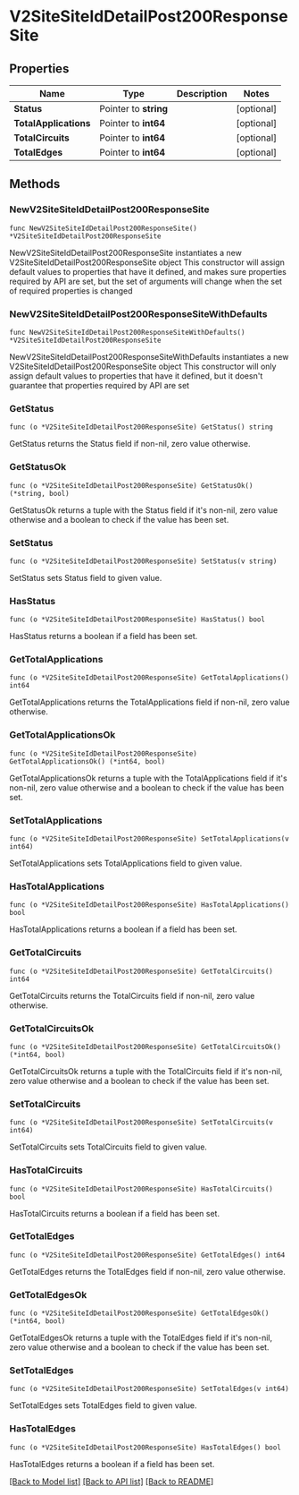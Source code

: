 # V2SiteSiteIdDetailPost200ResponseSite

## Properties

Name | Type | Description | Notes
------------ | ------------- | ------------- | -------------
**Status** | Pointer to **string** |  | [optional] 
**TotalApplications** | Pointer to **int64** |  | [optional] 
**TotalCircuits** | Pointer to **int64** |  | [optional] 
**TotalEdges** | Pointer to **int64** |  | [optional] 

## Methods

### NewV2SiteSiteIdDetailPost200ResponseSite

`func NewV2SiteSiteIdDetailPost200ResponseSite() *V2SiteSiteIdDetailPost200ResponseSite`

NewV2SiteSiteIdDetailPost200ResponseSite instantiates a new V2SiteSiteIdDetailPost200ResponseSite object
This constructor will assign default values to properties that have it defined,
and makes sure properties required by API are set, but the set of arguments
will change when the set of required properties is changed

### NewV2SiteSiteIdDetailPost200ResponseSiteWithDefaults

`func NewV2SiteSiteIdDetailPost200ResponseSiteWithDefaults() *V2SiteSiteIdDetailPost200ResponseSite`

NewV2SiteSiteIdDetailPost200ResponseSiteWithDefaults instantiates a new V2SiteSiteIdDetailPost200ResponseSite object
This constructor will only assign default values to properties that have it defined,
but it doesn't guarantee that properties required by API are set

### GetStatus

`func (o *V2SiteSiteIdDetailPost200ResponseSite) GetStatus() string`

GetStatus returns the Status field if non-nil, zero value otherwise.

### GetStatusOk

`func (o *V2SiteSiteIdDetailPost200ResponseSite) GetStatusOk() (*string, bool)`

GetStatusOk returns a tuple with the Status field if it's non-nil, zero value otherwise
and a boolean to check if the value has been set.

### SetStatus

`func (o *V2SiteSiteIdDetailPost200ResponseSite) SetStatus(v string)`

SetStatus sets Status field to given value.

### HasStatus

`func (o *V2SiteSiteIdDetailPost200ResponseSite) HasStatus() bool`

HasStatus returns a boolean if a field has been set.

### GetTotalApplications

`func (o *V2SiteSiteIdDetailPost200ResponseSite) GetTotalApplications() int64`

GetTotalApplications returns the TotalApplications field if non-nil, zero value otherwise.

### GetTotalApplicationsOk

`func (o *V2SiteSiteIdDetailPost200ResponseSite) GetTotalApplicationsOk() (*int64, bool)`

GetTotalApplicationsOk returns a tuple with the TotalApplications field if it's non-nil, zero value otherwise
and a boolean to check if the value has been set.

### SetTotalApplications

`func (o *V2SiteSiteIdDetailPost200ResponseSite) SetTotalApplications(v int64)`

SetTotalApplications sets TotalApplications field to given value.

### HasTotalApplications

`func (o *V2SiteSiteIdDetailPost200ResponseSite) HasTotalApplications() bool`

HasTotalApplications returns a boolean if a field has been set.

### GetTotalCircuits

`func (o *V2SiteSiteIdDetailPost200ResponseSite) GetTotalCircuits() int64`

GetTotalCircuits returns the TotalCircuits field if non-nil, zero value otherwise.

### GetTotalCircuitsOk

`func (o *V2SiteSiteIdDetailPost200ResponseSite) GetTotalCircuitsOk() (*int64, bool)`

GetTotalCircuitsOk returns a tuple with the TotalCircuits field if it's non-nil, zero value otherwise
and a boolean to check if the value has been set.

### SetTotalCircuits

`func (o *V2SiteSiteIdDetailPost200ResponseSite) SetTotalCircuits(v int64)`

SetTotalCircuits sets TotalCircuits field to given value.

### HasTotalCircuits

`func (o *V2SiteSiteIdDetailPost200ResponseSite) HasTotalCircuits() bool`

HasTotalCircuits returns a boolean if a field has been set.

### GetTotalEdges

`func (o *V2SiteSiteIdDetailPost200ResponseSite) GetTotalEdges() int64`

GetTotalEdges returns the TotalEdges field if non-nil, zero value otherwise.

### GetTotalEdgesOk

`func (o *V2SiteSiteIdDetailPost200ResponseSite) GetTotalEdgesOk() (*int64, bool)`

GetTotalEdgesOk returns a tuple with the TotalEdges field if it's non-nil, zero value otherwise
and a boolean to check if the value has been set.

### SetTotalEdges

`func (o *V2SiteSiteIdDetailPost200ResponseSite) SetTotalEdges(v int64)`

SetTotalEdges sets TotalEdges field to given value.

### HasTotalEdges

`func (o *V2SiteSiteIdDetailPost200ResponseSite) HasTotalEdges() bool`

HasTotalEdges returns a boolean if a field has been set.


[[Back to Model list]](../README.md#documentation-for-models) [[Back to API list]](../README.md#documentation-for-api-endpoints) [[Back to README]](../README.md)


